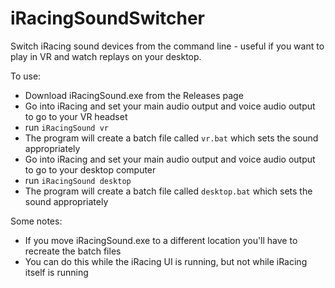 # iRacingSoundSwitcher
Switch iRacing sound devices from the command line - useful if you want to play in VR and watch replays on your desktop.

To use:
* Download iRacingSound.exe from the Releases page
* Go into iRacing and set your main audio output and voice audio output to go to your VR headset
* run `iRacingSound vr` 
* The program will create a batch file called `vr.bat` which sets the sound appropriately
* Go into iRacing and set your main audio output and voice audio output to go to your desktop computer
* run `iRacingSound desktop` 
* The program will create a batch file called `desktop.bat` which sets the sound appropriately

Some notes:
* If you move iRacingSound.exe to a different location you'll have to recreate the batch files
* You can do this while the iRacing UI is running, but not while iRacing itself is running
